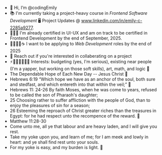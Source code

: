- 👋 Hi, I’m @codingEmily
- 📚 I'm currently taking a project-heavy course in *Frontend Software Development* 🖥️ Project Updates @ www.linkedin.com/in/emily-c-2285a9277.
- 👩‍🎓💯 I'm already certified in UI-UX and am on track to be certified in Frontend Development by the end of September, 2025.
- 💼👩🏻‍💻☕ I want to be applying to *Web Development* roles by the end of 2025
- 🫵 Reach out if you're interested in collaberating on a project
- ⚡📝💯🎨🚶🧮💵 Interests: budgeting (yes, I'm serious), existing near people (I'm a yapper, but working on those soft skills), art, math, and logic
🌟
- The Dependable Hope of Each New Day -- Jesus Christ
🌟
- Hebrews 6:19 “Which hope we have as an anchor of the soul, both sure and stedfast, and which entereth into that within the veil;”
🌟
- Hebrews 11: 24-26 By faith Moses, when he was come to years, refused to be called the son of Pharaoh's daughter;
- 25 Choosing rather to suffer affliction with the people of God, than to enjoy the pleasures of sin for a season;
- 26 Esteeming the reproach of Christ greater riches than the treasures in Egypt: for he had respect unto the recompence of the reward.
🌟
- Matthew 11:28-30
- Come unto me, all ye that labour and are heavy laden, and I will give you rest.
- Take my yoke upon you, and learn of me; for I am meek and lowly in heart: and ye shall find rest unto your souls.
- For my yoke is easy, and my burden is light.
🌟
<!---
codingEmily/codingEmily is a ✨ special ✨ repository because its `README.md` (this file) appears on your GitHub profile.
You can click the Preview link to take a look at your changes.
--->
